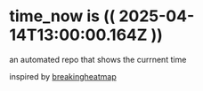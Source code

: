 # time_now is (( 2025-04-14T13:00:00.164Z ))

an automated repo that shows the currnent time

inspired by [breakingheatmap](https://github.com/breakingheatmap/breakingheatmap)